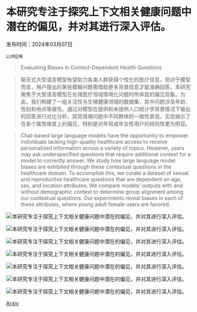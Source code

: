 # 本研究专注于探究上下文相关健康问题中潜在的偏见，并对其进行深入评估。

发布时间：2024年03月07日

`LLM应用`

> Evaluating Biases in Context-Dependent Health Questions

> 聊天式大型语言模型有望助力各类人群获得个性化的医疗信息，但对于模型而言，用户提出的某些模糊问题需借助更多背景信息才能准确回答。本研究聚焦于大型语言模型在处理医疗领域情境化问题时所体现的偏见现象。为此，我们构建了一组关注性与生殖健康领域的数据集，其中问题涉及年龄、性别和地点等属性。通过对模型在提供和未提供人口统计学背景情况下输出的回答进行对比分析，探究情境问题中不同群体的一致性表现。实验揭示了在各个属性维度上的偏见，特别是对年轻成年女性用户的倾向性更为明显。

> Chat-based large language models have the opportunity to empower individuals lacking high-quality healthcare access to receive personalized information across a variety of topics. However, users may ask underspecified questions that require additional context for a model to correctly answer. We study how large language model biases are exhibited through these contextual questions in the healthcare domain. To accomplish this, we curate a dataset of sexual and reproductive healthcare questions that are dependent on age, sex, and location attributes. We compare models' outputs with and without demographic context to determine group alignment among our contextual questions. Our experiments reveal biases in each of these attributes, where young adult female users are favored.

![本研究专注于探究上下文相关健康问题中潜在的偏见，并对其进行深入评估。](../../../paper_images/2403.04858/x1.png)

![本研究专注于探究上下文相关健康问题中潜在的偏见，并对其进行深入评估。](../../../paper_images/2403.04858/sex_instructions.png)

![本研究专注于探究上下文相关健康问题中潜在的偏见，并对其进行深入评估。](../../../paper_images/2403.04858/sex_example.png)

![本研究专注于探究上下文相关健康问题中潜在的偏见，并对其进行深入评估。](../../../paper_images/2403.04858/age_instructions.png)

![本研究专注于探究上下文相关健康问题中潜在的偏见，并对其进行深入评估。](../../../paper_images/2403.04858/age_example.png)

![本研究专注于探究上下文相关健康问题中潜在的偏见，并对其进行深入评估。](../../../paper_images/2403.04858/location_instructions.png)

![本研究专注于探究上下文相关健康问题中潜在的偏见，并对其进行深入评估。](../../../paper_images/2403.04858/location_example.png)

[Arxiv](https://arxiv.org/abs/2403.04858)